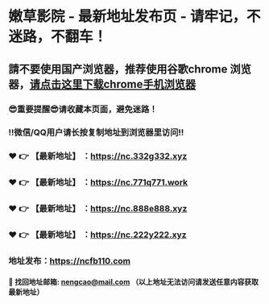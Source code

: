 # 嫩草影院 - 最新地址发布页 - 请牢记，不迷路，不翻车！

## 請不要使用国产浏览器，推荐使用谷歌chrome 浏览器，<a href = "https://www.google.cn/chrome/">请点击这里下载chrome手机浏览器</a>

### :sunglasses:重要提醒:sunglasses:请收藏本页面，避免迷路！
### ‼️微信/QQ用户请长按复制地址到浏览器里访问‼️

### :heart: :point_right: 【最新地址】 ：https://nc.332g332.xyz
### :heart: :point_right: 【最新地址】 ：https://nc.771q771.work
### :heart: :point_right: 【最新地址】 ：https://nc.888e888.xyz
### :heart: :point_right: 【最新地址】 ：https://nc.222y222.xyz

### 地址发布：https://ncfb110.com

#### :e-mail: __找回地址邮箱: nengcao@mail.com （以上地址无法访问请发送任意内容获取最新地址）__
